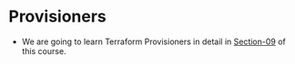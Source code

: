 # Provisioners
-  We are going to learn Terraform Provisioners in detail in [Section-09](https://github.com/nholuongut/terraform-associate/tree/main/09-Terraform-Provisioners) of this course. 
